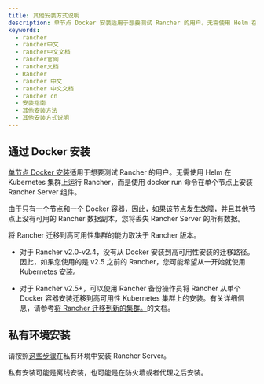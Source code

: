```yaml
---
title: 其他安装方式说明
description: 单节点 Docker 安装适用于想要测试 Rancher 的用户。无需使用 Helm 在 Kubernetes 集群上运行 Rancher，而是使用 docker run 命令在单个节点上安装 Rancher Server 组件。私有安装可能是离线安装，也可能是在防火墙或者代理之后安装。
keywords:
  - rancher
  - rancher中文
  - rancher中文文档
  - rancher官网
  - rancher文档
  - Rancher
  - rancher 中文
  - rancher 中文文档
  - rancher cn
  - 安装指南
  - 其他安装方法
  - 其他安装方式说明
---
```


## 通过 Docker 安装

[单节点 Docker 安装](/docs/rancher2.5/installation_new/other-installation-methods/single-node-docker/_index)适用于想要测试 Rancher 的用户。无需使用 Helm 在 Kubernetes 集群上运行 Rancher，而是使用 docker run 命令在单个节点上安装 Rancher Server 组件。

由于只有一个节点和一个 Docker 容器，因此，如果该节点发生故障，并且其他节点上没有可用的 Rancher 数据副本，您将丢失 Rancher Server 的所有数据。

将 Rancher 迁移到高可用性集群的能力取决于 Rancher 版本。

- 对于 Rancher v2.0-v2.4，没有从 Docker 安装到高可用性安装的迁移路径。因此，如果您使用的是 v2.5 之前的 Rancher，您可能希望从一开始就使用 Kubernetes 安装。

- 对于 Rancher v2.5+，可以使用 Rancher 备份操作员将 Rancher 从单个 Docker 容器安装迁移到高可用性 Kubernetes 集群上的安装。有关详细信息，请参考[将 Rancher 迁移到新的集群。](/docs/rancher2.5/backups/2.5/migrating-rancher/_index)的文档。

## 私有环境安装

请按照[这些步骤](/docs/rancher2.5/installation_new/other-installation-methods/air-gap/_index)在私有环境中安装 Rancher Server。

私有安装可能是离线安装，也可能是在防火墙或者代理之后安装。
